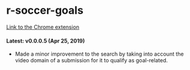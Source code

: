 # r-soccer-goals

[Link to the Chrome extension](https://chrome.google.com/webstore/detail/rsoccer-goals/oledoejmoabfeenmmacihejabhmbhdan)


#### Latest: v0.0.0.5 (Apr 25, 2019)
- Made a minor improvement to the search by taking into account the video domain of a submission for it to qualify as goal-related.
